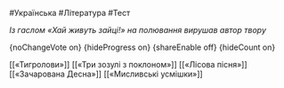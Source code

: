 #Українська #Література #Тест

*Із гаслом «Хай живуть зайці!» на полювання вирушав автор твору*

{noChangeVote on}
{hideProgress on}
{shareEnable off}
{hideCount on}

[[«Тигролови»]]
[[«Три зозулі з поклоном»]]
[[«Лісова пісня»]]
[[«Зачарована Десна»]]
[[«Мисливські усмішки»]]
